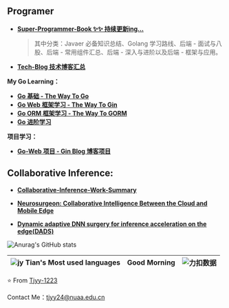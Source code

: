 ## Programer

+ **[Super-Programmer-Book  ✨✨ 持续更新ing...](https://github.com/Tjyy-1223/Super-Java-Book)** 

  > 其中分类：Javaer 必备知识总结、Golang 学习路线、后端 - 面试与八股、后端 - 常用组件汇总、后端 - 深入与进阶以及后端 - 框架与应用。

+ **[Tech-Blog 技术博客汇总](https://github.com/Tjyy-1223/Super-Programmer-Book/blob/master/%E6%A1%86%E6%9E%B6%E4%B8%8E%E5%BA%94%E7%94%A8/blog/%E5%8D%9A%E5%AE%A2%E6%8E%A8%E8%8D%90%20-%20%E6%A1%86%E6%9E%B6%E4%B8%8E%E4%B8%AD%E9%97%B4%E4%BB%B6.md)**

**My Go Learning：**

+ **[Go 基础 - The Way To Go](https://github.com/Tjyy-1223/The-Way-To-Go)**
+ **[Go Web 框架学习 - The Way To Gin](https://github.com/Tjyy-1223/The-Way-To-Gin)**
+ **[Go ORM 框架学习 - The Way To GORM](https://github.com/Tjyy-1223/The-Way-To-Gorm/tree/main)**
+ **[Go 进阶学习](https://github.com/Tjyy-1223/Go_More)**

**项目学习：**

+ **[Go-Web 项目 - Gin Blog 博客项目](https://github.com/Tjyy-1223/Gin-Vue-Admin/tree/main)**



## **Collaborative Inference:**

+ **[Collaborative-Inference-Work-Summary](https://github.com/Tjyy-1223/Collaborative-Inference-Work-Summary)**

+ **[Neurosurgeon: Collaborative Intelligence Between the Cloud and Mobile Edge](https://github.com/Tjyy-1223/Neurosurgeon)**
+ **[Dynamic adaptive DNN surgery for inference acceleration on the edge(DADS)](https://github.com/Tjyy-1223/DADS)**



![Anurag's GitHub stats](https://github-readme-stats-sigma-five.vercel.app/api?username=Tjyy-1223&theme=deafult&show_icons=true)



| ![jy Tian's Most used languages](https://github-readme-stats-sigma-five.vercel.app/api/top-langs/?username=Tjyy-1223&layout=compact&hide_border=true&langs_count=10) | Good Morning | ![力扣数据](https://stats.justsong.cn/api/leetcode?username=Jy_Tian&cn=true) |
| :----------------------------------------------------------: | :----------: | :----------------------------------------------------------: |



⭐️ From [Tjyy-1223](https://github.com/Tjyy-1223)

Contact Me：tjyy24@nuaa.edu.cn
